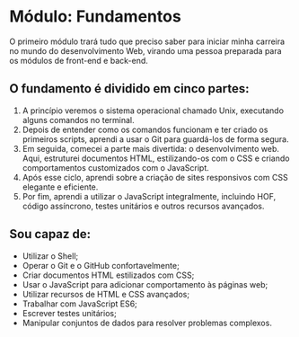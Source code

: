 # Módulo: Fundamentos

O primeiro módulo trará tudo que preciso saber para iniciar minha carreira no mundo do desenvolvimento Web, virando uma pessoa preparada para os módulos de front-end e back-end.

## O fundamento é dividido em cinco partes:
  1. A princípio veremos o sistema operacional chamado Unix, executando alguns comandos no terminal.
  2. Depois de entender como os comandos funcionam e ter criado os primeiros scripts, aprendi a usar o Git para guardá-los de forma segura.
  3. Em seguida, comecei a parte mais divertida: o desenvolvimento web. Aqui, estruturei documentos HTML, estilizando-os com o CSS e criando comportamentos customizados com o JavaScript.
  4. Após esse ciclo, aprendi sobre a criação de sites responsivos com CSS elegante e eficiente.
  5. Por fim, aprendi a utilizar o JavaScript integralmente, incluindo HOF, código assíncrono, testes unitários e outros recursos avançados.
  
## Sou capaz de:
  - Utilizar o Shell;
  - Operar o Git e o GitHub confortavelmente;
  - Criar documentos HTML estilizados com CSS;
  - Usar o JavaScript para adicionar comportamento às páginas web;
  - Utilizar recursos de HTML e CSS avançados;
  - Trabalhar com JavaScript ES6;
  - Escrever testes unitários;
  - Manipular conjuntos de dados para resolver problemas complexos.
